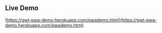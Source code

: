 
## Live Demo

[https://gwt-pwa-demo.herokuapp.com/pwademo.html](https://gwt-pwa-demo.herokuapp.com/pwademo.html) 



